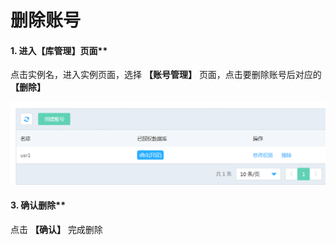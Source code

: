 # 删除账号

#### 1. 进入【库管理】页面**

点击实例名，进入实例页面，选择 **【账号管理】** 页面，点击要删除账号后对应的 **【删除】**

![账号列表](../../../../../image/DRDS/account-list.png)


#### 3. 确认删除**

点击 **【确认】** 完成删除
